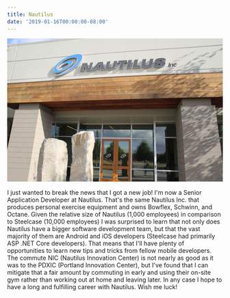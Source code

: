 ```yaml
---
title: Nautilus
date: '2019-01-16T00:00:00-08:00'
---
```

![Nautilus Office](/assets/images/nautilus-office.jpg)

I just wanted to break the news that I got a new job!  I'm now a Senior Application Developer at Nautilus.  That's the same Nautilus Inc. that produces personal exercise equipment and owns Bowflex, Schwinn, and Octane.  Given the relative size of Nautilus (1,000 employees) in comparison to Steelcase (10,000 employees) I was surprised to learn that not only does Nautilus have a bigger software development team, but that the vast majority of them are Android and iOS developers (Steelcase had primarily ASP .NET Core developers).  That means that I'll have plenty of opportunities to learn new tips and tricks from fellow mobile developers.  The commute NIC (Nautilus Innovation Center) is not nearly as good as it was to the PDXIC (Portland Innovation Center), but I've found that I can mitigate that a fair amount by commuting in early and using their on-site gym rather than working out at home and leaving later.  In any case I hope to have a long and fulfilling career with Nautilus.  Wish me luck!

